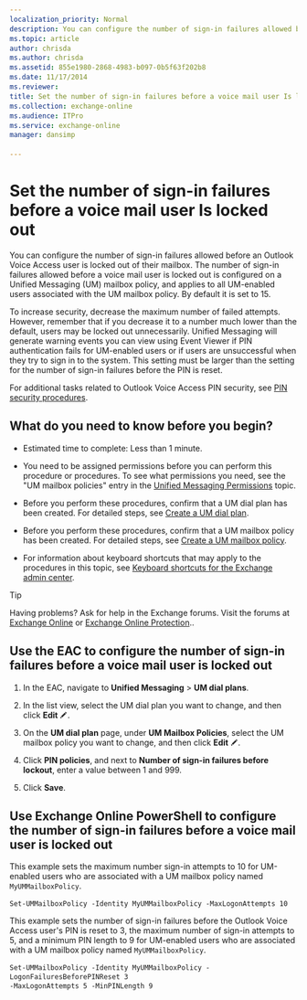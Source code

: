 ```yaml
---
localization_priority: Normal
description: You can configure the number of sign-in failures allowed before an Outlook Voice Access user is locked out of their mailbox. The number of sign-in failures allowed before a voice mail user is locked out is configured on a Unified Messaging (UM) mailbox policy, and applies to all UM-enabled users associated with the UM mailbox policy. By default it is set to 15.
ms.topic: article
author: chrisda
ms.author: chrisda
ms.assetid: 855e1980-2868-4983-b097-0b5f63f202b8
ms.date: 11/17/2014
ms.reviewer: 
title: Set the number of sign-in failures before a voice mail user Is locked out
ms.collection: exchange-online
ms.audience: ITPro
ms.service: exchange-online
manager: dansimp

---
```


# Set the number of sign-in failures before a voice mail user Is locked out

You can configure the number of sign-in failures allowed before an Outlook Voice Access user is locked out of their mailbox. The number of sign-in failures allowed before a voice mail user is locked out is configured on a Unified Messaging (UM) mailbox policy, and applies to all UM-enabled users associated with the UM mailbox policy. By default it is set to 15.

To increase security, decrease the maximum number of failed attempts. However, remember that if you decrease it to a number much lower than the default, users may be locked out unnecessarily. Unified Messaging will generate warning events you can view using Event Viewer if PIN authentication fails for UM-enabled users or if users are unsuccessful when they try to sign in to the system. This setting must be larger than the setting for the number of sign-in failures before the PIN is reset.

For additional tasks related to Outlook Voice Access PIN security, see [PIN security procedures](pin-security-procedures.md).

## What do you need to know before you begin?

- Estimated time to complete: Less than 1 minute.

- You need to be assigned permissions before you can perform this procedure or procedures. To see what permissions you need, see the "UM mailbox policies" entry in the [Unified Messaging Permissions](https://technet.microsoft.com/library/d326c3bc-8f33-434a-bf02-a83cc26a5498.aspx) topic.

- Before you perform these procedures, confirm that a UM dial plan has been created. For detailed steps, see [Create a UM dial plan](../../voice-mail-unified-messaging/connect-voice-mail-system/create-um-dial-plan.md).

- Before you perform these procedures, confirm that a UM mailbox policy has been created. For detailed steps, see [Create a UM mailbox policy](../../voice-mail-unified-messaging/set-up-voice-mail/create-um-mailbox-policy.md).

- For information about keyboard shortcuts that may apply to the procedures in this topic, see [Keyboard shortcuts for the Exchange admin center](../../accessibility/keyboard-shortcuts-in-admin-center.md).

> [!TIP]
> Having problems? Ask for help in the Exchange forums. Visit the forums at [Exchange Online](https://go.microsoft.com/fwlink/p/?linkId=267542) or [Exchange Online Protection](https://go.microsoft.com/fwlink/p/?linkId=285351)..

## Use the EAC to configure the number of sign-in failures before a voice mail user is locked out

1. In the EAC, navigate to **Unified Messaging** \> **UM dial plans**.

2. In the list view, select the UM dial plan you want to change, and then click **Edit** ![Edit icon](../../media/ITPro_EAC_EditIcon.gif).

3. On the **UM dial plan** page, under **UM Mailbox Policies**, select the UM mailbox policy you want to change, and then click **Edit** ![Edit icon](../../media/ITPro_EAC_EditIcon.gif).

4. Click **PIN policies**, and next to **Number of sign-in failures before lockout**, enter a value between 1 and 999.

5. Click **Save**.

## Use Exchange Online PowerShell to configure the number of sign-in failures before a voice mail user is locked out

This example sets the maximum number sign-in attempts to 10 for UM-enabled users who are associated with a UM mailbox policy named `MyUMMailboxPolicy`.

```
Set-UMMailboxPolicy -Identity MyUMMailboxPolicy -MaxLogonAttempts 10
```

This example sets the number of sign-in failures before the Outlook Voice Access user's PIN is reset to 3, the maximum number of sign-in attempts to 5, and a minimum PIN length to 9 for UM-enabled users who are associated with a UM mailbox policy named `MyUMMailboxPolicy`.

```
Set-UMMailboxPolicy -Identity MyUMMailboxPolicy -LogonFailuresBeforePINReset 3
-MaxLogonAttempts 5 -MinPINLength 9
```



